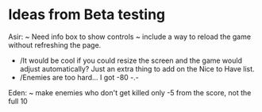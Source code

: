 # **Ideas from Beta testing**


Asir:
~ Need info box to show controls
~ include a way to reload the game without refreshing the page.
- /It would be cool if you could resize the screen and the game would adjust automatically? Just an extra thing to add on the Nice to Have list.
- /Enemies are too hard... I got -80 -.-

Eden:
~ make enemies who don't get killed only -5 from the score, not the full 10
